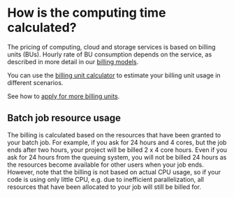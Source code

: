 # How is the computing time calculated?

The pricing of computing, cloud and storage services is based on billing units
(BUs). Hourly rate of BU consumption depends on the service, as described in
more detail in our [billing models](../../accounts/billing.md).

You can use the
[billing unit calculator](https://research.csc.fi/billing-units#buc) to
estimate your billing unit usage in different scenarios.

See how to
[apply for more billing units](../../accounts/how-to-apply-for-billing-units.md).

## Batch job resource usage

The billing is calculated based on the resources that have been granted to your
batch job. For example, if you ask for 24 hours and 4 cores, but the job ends
after two hours, your project will be billed 2 x 4 core hours. Even if you ask
for 24 hours from the queuing system, you will not be billed 24 hours as the
resources become available for other users when your job ends. However, note
that the billing is not based on actual CPU usage, so if your code is using
only little CPU, e.g. due to inefficient parallelization, all resources that
have been allocated to your job will still be billed for.
